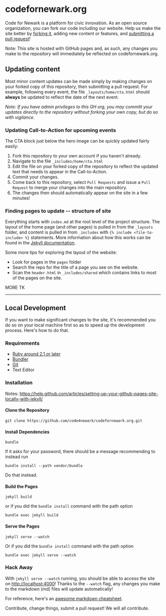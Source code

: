 codefornewark.org
=====================

Code for Newark is a platform for civic innovation. As an open source organization, you can fork our code including our website. Help us make the site better by [forking it](https://help.github.com/articles/fork-a-repo/), adding new content or features, and [submitting a pull request](https://help.github.com/articles/creating-a-pull-request/)!

Note: This site is hosted with GitHub pages and, as such, any changes you make to the repository will immediately be reflected on codefornewark.org.

## Updating content
Most minor content updates can be made simply by making changes on your forked copy of this repository, then submitting a pull request. For example, following every event, the file `_layouts/home/cta.html` should **always** be updated to reflect the date of the next event.

*Note: If you have admin privileges to this GH org, you may committ your updates directly to the repository without forking your own copy, but do so with vigilance.*

### Updating Call-to-Action for upcoming events
The CTA block just below the hero image can be quickly updated fairly easily:

1. Fork this repository to your own account if you haven't already.
2. Navigate to the file `_includes/home/cta.html`
3. Edit the file on your forked copy of the repository to reflect the updated text that needs to appear in the Call-to-Action.
4. Commit your changes.
5. Come back to this repository, select `Pull Requests` and issue a `Pull Request` to merge your changes into the main repository.
6. The changes then should automatically appear on the site in a few minutes!

### Finding pages to update -- structure of site

Everything starts with `index.md` at the root level of the project structure. The layout of the home page (and other pages) is pulled in from the `_layouts` folder, and content is pulled in from `_includes` with `{% include <file-to-include> %}` statements. More information about how this works can be found in the [Jekyll documentation]( https://jekyllrb.com/docs/structure/).

Some more tips for exploring the layout of the website:
- Look for pages in the `pages` folder
- Search the repo for the title of a page you see on the website.
- Scan the `header.html` in `_includes/shared` which contains links to most of the pages on the site.

MORE TK

---

## Local Development 
If you want to make significant changes to the site, it's recommended you do so on your local machine first so as to speed up the development process. Here's how to do that.

### Requirements
* [Ruby around 2.1 or later](https://www.ruby-lang.org/en/documentation/installation/)
* [Bundler](http://bundler.io/)
* [Git](https://git-scm.com/downloads)
* Text Editor

### Installation
Notes: https://help.github.com/articles/setting-up-your-github-pages-site-locally-with-jekyll/
#### Clone the Repository
`git clone https://github.com/code4newark/codefornewark.org.git`

#### Install Dependencies
`bundle`

If it asks for your password, there should be a message recommending to instead run

`bundle install --path vendor/bundle`

Do that instead.

#### Build the Pages
`jekyll build`

or if you did the `bundle install` command with the path option

`bundle exec jekyll build` 

#### Serve the Pages
`jekyll serve --watch`

Or if you did the `bundle install` command with the path option

`bundle exec jekyll serve --watch`

### Hack Away

With `jekyll serve --watch` running, you should be able to access the site on [http://localhost:4000](http://localhost:4000)! Thanks to the `--watch` flag, any changes you make to the markdown (md) files will update automatically! 

For reference, here's an [awesome markdown cheatsheet](https://github.com/adam-p/markdown-here/wiki/Markdown-Cheatsheet).

Contribute, change things, submit a pull request! We will all contribute.
